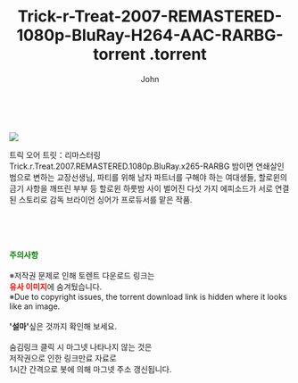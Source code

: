 ﻿---
layout: post
title:  "                   Trick-r-Treat-2007-REMASTERED-1080p-BluRay-H264-AAC-RARBG-torrent                .torrent"
author: John
categories: [ 영화 ]
tags: [  ]
image: https://torrentrj57.com/uploadfile/full/af4d04682a7669f72921d1f86ef87aa7d1680e6b.jpg 
description: "                   Trick-r-Treat-2007-REMASTERED-1080p-BluRay-H264-AAC-RARBG-torrent                 torrent 정보 공유"
toc: true
toc_sticky: true
---

<br>
<p><img src="https://torrentrj57.com/uploadfile/full/af4d04682a7669f72921d1f86ef87aa7d1680e6b.jpg"/></p>
 트릭 오어 트릿：리마스터링 Trick.r.Treat.2007.REMASTERED.1080p.BluRay.x265-RARBG 밤이면 연쇄살인범으로 변하는 교장선생님, 파티를 위해 남자 파트너를 구해야 하는 여대생들, 할로윈의 금기 사항을 깨뜨린 부부 등 할로윈 하룻밤 사이 벌어진 다섯 가지 에피소드가 서로 연결된 스토리로 감독 브라이언 싱어가 프로듀서를 맡은 작품. 
    
<br><br><br>
<p data-ke-size="size16"><b><span style="color: green;">주의사항</span></b><br /><br />※저작권 문제로 인해 토렌트 다운로드 링크는<br /><b><span style="color: red;">유사 이미지</span></b>에 숨겨뒀습니다.<br />※Due to copyright issues, the torrent download link is hidden where it looks like an image.<br /><br /><b>'설마'</b>싶은 것까지 확인해 보세요.<br /><br />숨김링크 클릭 시 마그넷 나타나지 않는 것은<br />저작권으로 인한 링크만료 자료로<br />1시간 간격으로 봇에 의해 마그넷 주소 갱신됩니다.</p>
